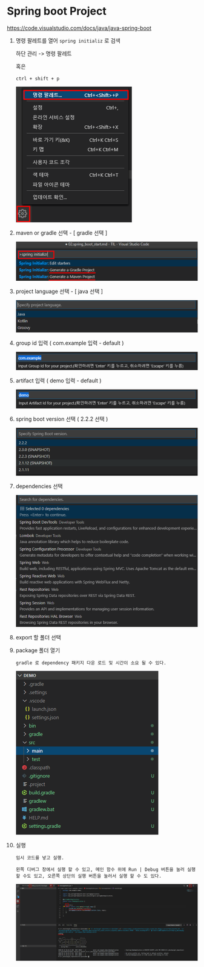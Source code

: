 # Spring boot Project

<https://code.visualstudio.com/docs/java/java-spring-boot>

1. 명령 팔레트를 열어 `spring initializ` 로 검색

    하단 관리 -> 명령 팔레트
    
    혹은 
    ```
    ctrl + shift + p
    ```

    ![palette](images/vscode_manage.png)

2. maven or gradle 선택 - [ gradle 선택 ]

    ![palette](images/vscode_spring_package.png)

3. project language 선택 - [ java 선택 ]

    ![palette](images/vscode_spring_language.png)

4. group id 입력 ( com.example 입력 - default )

    ![palette](images/vscode_spring_group.png)

5. artifact 입력 ( demo 입력 - default )

    ![palette](images/vscode_spring_artifact.png)

6. spring boot version 선택 ( 2.2.2 선택 )

    ![palette](images/vscode_spring_version.png)

7. dependencies 선택

    ![palette](images/vscode_spring_dependency.png)

8. export 할 폴더 선택

9. package 폴더 열기

    `gradle 로 dependency 패키지 다운 로드 및 시간이 소요 될 수 있다.`

    ![palette](images/vscode_spring_gradle_package.png)

10. 실행

    `임시 코드를 넣고 실행.`

    `왼쪽 디버그 창에서 실행 할 수 있고, 메인 함수 위에 Run | Debug 버튼을 눌러 실행 할 수도 있고, 오른쪽 상단의 실행 버튼을 눌러서 실행 할 수 도 있다.`

    ![palette](images/vscode_spring_run.png)
